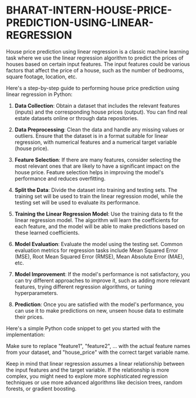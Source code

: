 # BHARAT-INTERN-HOUSE-PRICE-PREDICTION-USING-LINEAR-REGRESSION
House price prediction using linear regression is a classic machine learning task where we use the linear regression algorithm to predict the prices of houses based on certain input features. The input features could be various factors that affect the price of a house, such as the number of bedrooms, square footage, location, etc.

Here's a step-by-step guide to performing house price prediction using linear regression in Python:

1. **Data Collection**: Obtain a dataset that includes the relevant features (inputs) and the corresponding house prices (output). You can find real estate datasets online or through data repositories.

2. **Data Preprocessing**: Clean the data and handle any missing values or outliers. Ensure that the dataset is in a format suitable for linear regression, with numerical features and a numerical target variable (house price).

3. **Feature Selection**: If there are many features, consider selecting the most relevant ones that are likely to have a significant impact on the house price. Feature selection helps in improving the model's performance and reduces overfitting.

4. **Split the Data**: Divide the dataset into training and testing sets. The training set will be used to train the linear regression model, while the testing set will be used to evaluate its performance.

5. **Training the Linear Regression Model**: Use the training data to fit the linear regression model. The algorithm will learn the coefficients for each feature, and the model will be able to make predictions based on these learned coefficients.

6. **Model Evaluation**: Evaluate the model using the testing set. Common evaluation metrics for regression tasks include Mean Squared Error (MSE), Root Mean Squared Error (RMSE), Mean Absolute Error (MAE), etc.

7. **Model Improvement**: If the model's performance is not satisfactory, you can try different approaches to improve it, such as adding more relevant features, trying different regression algorithms, or tuning hyperparameters.

8. **Prediction**: Once you are satisfied with the model's performance, you can use it to make predictions on new, unseen house data to estimate their prices.

Here's a simple Python code snippet to get you started with the implementation:


Make sure to replace "feature1", "feature2", ... with the actual feature names from your dataset, and "house_price" with the correct target variable name.

Keep in mind that linear regression assumes a linear relationship between the input features and the target variable. If the relationship is more complex, you might need to explore more sophisticated regression techniques or use more advanced algorithms like decision trees, random forests, or gradient boosting.
